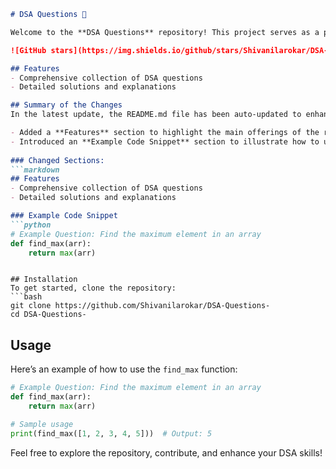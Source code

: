 ```markdown
# DSA Questions 🚀

Welcome to the **DSA Questions** repository! This project serves as a platform for developers and learners to practice and enhance their skills in Data Structures and Algorithms (DSA). This repository is designed to help you improve your understanding of various data structures and algorithms through a collection of questions and solutions.

![GitHub stars](https://img.shields.io/github/stars/Shivanilarokar/DSA-Questions-?style=social) ![Forks](https://img.shields.io/github/forks/Shivanilarokar/DSA-Questions-?style=social)

## Features
- Comprehensive collection of DSA questions
- Detailed solutions and explanations

## Summary of the Changes
In the latest update, the README.md file has been auto-updated to enhance clarity and provide additional context for users. Key changes include:

- Added a **Features** section to highlight the main offerings of the repository.
- Introduced an **Example Code Snippet** section to illustrate how to use the `find_max` function.
  
### Changed Sections:
```markdown
## Features
- Comprehensive collection of DSA questions
- Detailed solutions and explanations

### Example Code Snippet
```python
# Example Question: Find the maximum element in an array
def find_max(arr):
    return max(arr)
```
```

## Installation
To get started, clone the repository:
```bash
git clone https://github.com/Shivanilarokar/DSA-Questions-
cd DSA-Questions-
```

## Usage
Here’s an example of how to use the `find_max` function:

```python
# Example Question: Find the maximum element in an array
def find_max(arr):
    return max(arr)

# Sample usage
print(find_max([1, 2, 3, 4, 5]))  # Output: 5
```

Feel free to explore the repository, contribute, and enhance your DSA skills!
```
